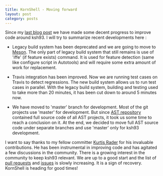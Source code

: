 ```yaml
---
title: KornShell - Moving forward
layout: post
category: posts
---
```


Since my [last blog post][korn-shell-not-dead] we have made some decent progress to improve code around ksh93. I will try to summarize recent developments here :

* Legacy build system has been deprecated and we are going to move to [Meson][meson-home]. The only part of legacy build system that still remains is use of 'iffe' (if feature exists) command. It is used for feature detection (same like configure script in Autotools) and will require some extra amount of work for replacement.

* Travis integration has been improved. Now we are running test cases on Travis to detect regressions. The new build system allows us to run test cases in parallel. With the legacy build system, building and testing used to take more than 20 minutes, it has been cut down to around 5 minutes now.

* We have moved to 'master' branch for development. Most of the git projects use 'master' for development. But since [AST repository][ast-repository] contained full source code of all AST projects, it took us some time to reach a conclusion on it. At the end, we decided to move full AST source code under separate branches and use 'master' only for ksh93 development.


I want to say thanks to  my fellow committer [Kurtis Rader][kurtis-github] for his invaluable contributions. He has been instrumental in improving code and has agitated a few discussions in the community. There is a growing interest in the community to keep ksh93 relevant. We are up to a good start and the list of [pull requests][github-ast-pull-requests] and [issues][github-ast-issues] is slowly increasing.  It is a sign of recovery. KornShell is heading for good times!

[korn-shell-not-dead]: http://situ.im/posts/korn-shell-not-dead
[meson-home]: http://mesonbuild.com/
[ast-repository]: https://github.com/att/ast
[kurtis-github]: https://github.com/krader1961
[github-ast-pull-requests]: https://github.com/att/ast/pulls
[github-ast-issues]: https://github.com/att/ast/issues
